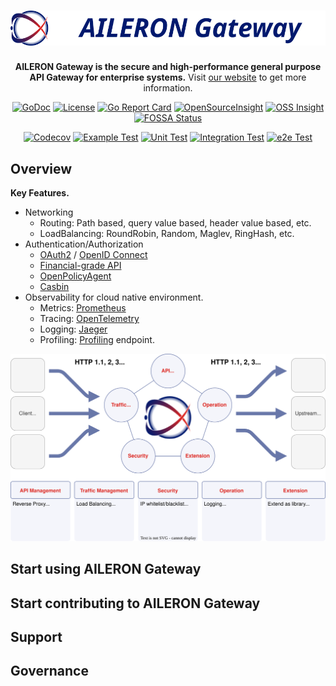 <div align="center">

# ![AILERON Gateway](./docs/logo.svg)

**AILERON Gateway is the secure and high-performance general purpose API Gateway for enterprise systems.**
Visit [our website](https://aileron-gateway.github.io/) to get more information.

[![GoDoc](https://godoc.org/github.com/aileron-gateway/aileron-gateway?status.svg)](http://godoc.org/github.com/aileron-gateway/aileron-gateway)
[![License](https://img.shields.io/badge/License-Apache%202.0-yellow.svg)](./LICENSE)
[![Go Report Card](https://goreportcard.com/badge/github.com/aileron-gateway/aileron-gateway)](https://goreportcard.com/report/github.com/aileron-gateway/aileron-gateway)
[![OpenSourceInsight](https://badgen.net/badge/open%2Fsource%2F/insight/cyan)](https://deps.dev/go/github.com%2Faileron-gateway%2Faileron-gateway)
[![OSS Insight](https://badgen.net/badge/OSS/Insight/orange)](https://ossinsight.io/analyze/aileron-gateway/aileron-gateway)
[![FOSSA Status](https://app.fossa.com/api/projects/git%2Bgithub.com%2Faileron-gateway%2Faileron-gateway.svg?type=shield&issueType=license)](https://app.fossa.com/projects/git%2Bgithub.com%2Faileron-gateway%2Faileron-gateway?ref=badge_shield&issueType=license)

[![Codecov](https://codecov.io/gh/aileron-gateway/aileron-gateway/branch/main/graph/badge.svg?token=L62XLZNFLE)](https://codecov.io/gh/aileron-gateway/aileron-gateway)
[![Example Test](https://github.com/aileron-gateway/aileron-gateway/actions/workflows/test-example.yaml/badge.svg?branch=main)](https://github.com/aileron-gateway/aileron-gateway/actions/workflows/test-example.yaml?query=branch%3Amain)
[![Unit Test](https://github.com/aileron-gateway/aileron-gateway/actions/workflows/test-unit.yaml/badge.svg?branch=main)](https://github.com/aileron-gateway/aileron-gateway/actions/workflows/test-unit.yaml?query=branch%3Amain)
[![Integration Test](https://github.com/aileron-gateway/aileron-gateway/actions/workflows/test-integration.yaml/badge.svg?branch=main)](https://github.com/aileron-gateway/aileron-gateway/actions/workflows/test-integration.yaml?query=branch%3Amain)
[![e2e Test](https://github.com/aileron-gateway/aileron-gateway/actions/workflows/test-e2e.yaml/badge.svg?branch=main)](https://github.com/aileron-gateway/aileron-gateway/actions/workflows/test-e2e.yaml?query=branch%3Amain)

</div>

## Overview

**Key Features.**

- Networking
  - Routing: Path based, query value based, header value based, etc.
  - LoadBalancing: RoundRobin, Random, Maglev, RingHash, etc.
- Authentication/Authorization
  - [OAuth2](https://oauth.net/2/) / [OpenID Connect](https://openid.net/developers/how-connect-works/)
  - [Financial-grade API](https://openid.net/wg/fapi/)
  - [OpenPolicyAgent](https://www.openpolicyagent.org/)
  - [Casbin](https://casbin.org/)
- Observability for cloud native environment.
  - Metrics: [Prometheus](https://prometheus.io/)
  - Tracing: [OpenTelemetry](https://opentelemetry.io/)
  - Logging: [Jaeger](https://www.jaegertracing.io/)
  - Profiling: [Profiling](https://go.dev/blog/pprof) endpoint.

![features.svg](docs/features.svg)

## Start using AILERON Gateway

## Start contributing to AILERON Gateway

## Support

## Governance
